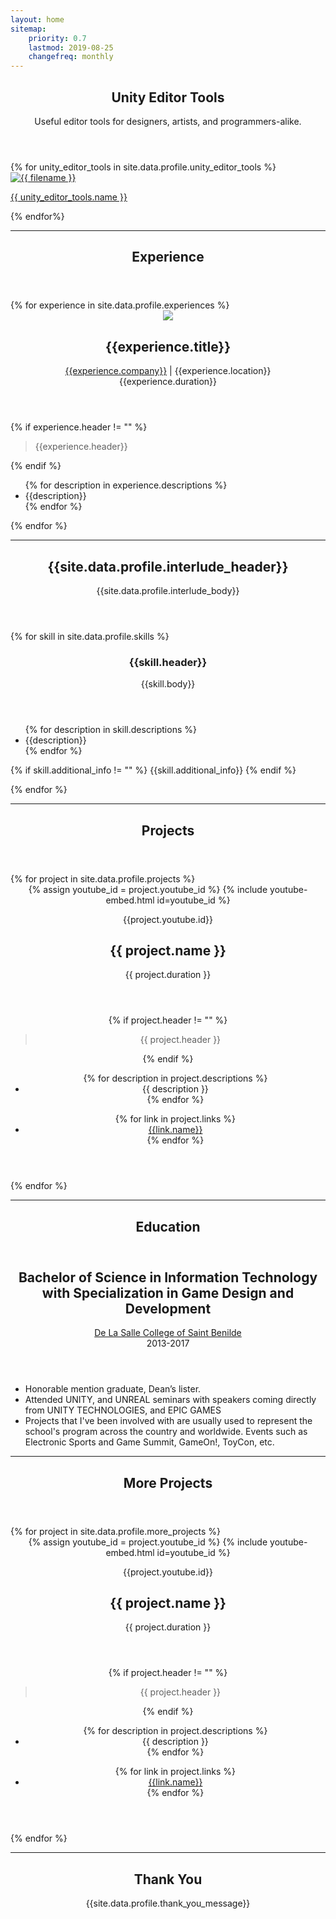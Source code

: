 ```yaml
---
layout: home
sitemap:
    priority: 0.7
    lastmod: 2019-08-25
    changefreq: monthly
---
```


<section>
  <!-- WELCOME -->
  <header class="major" id="unityeditortools">
	  <h1>Unity Editor Tools</h1>
    <p>
      Useful editor tools for designers, artists, and programmers-alike.
    </p>
  </header>
  <div class="box alt">
    <div class="row 50% uniform">
      {% for unity_editor_tools in site.data.profile.unity_editor_tools %}
        <div class="4u">
          <span class="image fit">
            <a href="{{ unity_editor_tools.image_path | absolute_url }}" title="{{ unity_editor_tools.name }}">
              <img src="{{ unity_editor_tools.image_path | absolute_url }}" alt="{{ filename }}" title="" />
              <p> {{ unity_editor_tools.name }} </p>
            </a>
          </span>
        </div>
      {% endfor%}
    </div>
  </div>
  <hr/>

  <!-- EXPERIENCE -->
  <header class="major" id="experience">
	  <h1>Experience</h1>
  </header>
  {% for experience in site.data.profile.experiences %}
    <header>
      <span class="image right">
        <img src="{{experience.company_logo | absolute_url }}">
      </span>
      <h2>{{experience.title}}</h2>
      <p>
        <a href="{{experience.company_website}}" target="_blank">{{experience.company}}</a> | {{experience.location}} <br/> {{experience.duration}} <br>
      </p>
    </header>
    {% if experience.header != "" %}
      <blockquote>
        {{experience.header}}
      </blockquote>
    {% endif %}
    <p>
      <ul>
        {% for description in experience.descriptions %}
          <li>{{description}}</li>
        {% endfor %}
      </ul>
    </p>
  {% endfor %}
  <hr/>

  <!-- INTERLUDE -->
  <header class="major" id="interlude">
    <h1>{{site.data.profile.interlude_header}}</h1>
    <p>{{site.data.profile.interlude_body}}</p>
  </header>
  <div class="row">
    {% for skill in site.data.profile.skills %}
      <div class="6u 12u$(small)">
        <header>
          <i class="fa {{skill.fontawesome_icon}} fa-4x"></i>
          <h3>{{skill.header}}</h3>
          <p>{{skill.body}}</p>
        </header>
        <ul>
          {% for description in skill.descriptions %}
            <li>{{description}}</li>
          {% endfor %}
        </ul>
         <p>
          {% if skill.additional_info != "" %}
            {{skill.additional_info}}
          {% endif %}
         </p>
      </div>
    {% endfor %}
  </div>
  <hr/>

  <!-- PROJECTS -->
  <header class="major" id="projects">
    <h1>Projects</h1>
  </header>
  {% for project in site.data.profile.projects %}
    <header>
      <header>
        {% assign youtube_id = project.youtube_id %}
        {% include youtube-embed.html id=youtube_id %}
        <p>{{project.youtube.id}}</p>
        <h2>{{ project.name }}</h2>
        <p>{{ project.duration }}</p>
      </header>
      {% if project.header != "" %}
        <blockquote> {{ project.header }} </blockquote>
      {% endif %}
      <p>
        <ul>
          {% for description in project.descriptions %}
            <li>{{ description }}</li>
          {% endfor %}
        </ul>
      </p>
      <ul class="actions fit">
        {% for link in project.links %}
            <li><a href="{{link.url}}" class="button special fit center" target="_blank">{{link.name}}</a></li>
        {% endfor %}  
      </ul>
    </header>
  {% endfor %}
  <hr/>

  <!-- EDUCATION -->
  <header class="major" id="education">
    <h1>Education</h1>
  </header>
  <header>
  <h2>Bachelor of Science in Information Technology
with Specialization in Game Design and Development</h2>
    <p>
      <a href="http://benilde.edu.ph/" target="_blank">De La Salle College of Saint Benilde</a> <br> 2013-2017
    </p>
  </header>
  <p>
    <ul>
      <li>Honorable mention graduate, Dean’s lister.</li>
      <li>Attended UNITY, and UNREAL seminars with speakers coming directly from UNITY TECHNOLOGIES, and EPIC GAMES</li>
      <li>Projects that I've been involved with are usually used to represent the school's program across the country and worldwide. Events such as Electronic Sports and Game Summit, GameOn!, ToyCon, etc.</li>
    </ul>
  </p>
  <hr/>

  <!-- MORE PROJECTS -->
  <header class="major" id="moreprojects">
    <h1>More Projects</h1>
  </header>
  {% for project in site.data.profile.more_projects %}
    <header>
      <header>
        {% assign youtube_id = project.youtube_id %}
        {% include youtube-embed.html id=youtube_id %}
        <p>{{project.youtube.id}}</p>
        <h2>{{ project.name }}</h2>
        <p>{{ project.duration }}</p>
      </header>
      {% if project.header != "" %}
        <blockquote> {{ project.header }} </blockquote>
      {% endif %}
      <p>
        <ul>
          {% for description in project.descriptions %}
            <li>{{ description }}</li>
          {% endfor %}
        </ul>
      </p>
      <ul class="actions fit">
        {% for link in project.links %}
            <li><a href="{{link.url}}" class="button special fit center" target="_blank">{{link.name}}</a></li>
        {% endfor %}  
      </ul>
    </header>
  {% endfor %}
  <hr/>

  <header class="major" id="thankyou">
    <h1>Thank You</h1>
    <p>{{site.data.profile.thank_you_message}}</p>
  </header>

</section>